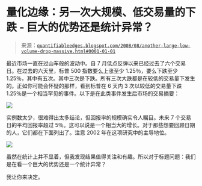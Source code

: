 <!--yml

类别：未分类

date: 2024-05-18 08:10:59

-->

# 量化边缘：另一次大规模、低交易量的下跌 - 巨大的优势还是统计异常？

> 来源：[`quantifiableedges.blogspot.com/2008/08/another-large-low-volume-drop-massive.html#0001-01-01`](http://quantifiableedges.blogspot.com/2008/08/another-large-low-volume-drop-massive.html#0001-01-01)

最近市场一直在过山车般的波动中。自 7 月低点反弹以来已经过去了六个交易日。在过去的六天里，标普 500 指数要么上涨至少 1.25％，要么下跌至少 1.25％，其中有五次。其中三次是下跌。所有三次大跌都是在较低的交易量下发生的。正如你可能会怀疑的那样，看到标普在 6 天内 3 次以较低的交易量下跌 1.25％是一个相当罕见的事件。以下是在此类事件发生后市场的交易摘要：

![](https://blogger.googleusercontent.com/img/b/R29vZ2xl/AVvXsEiSB3zZQsgaAw4LyOu9oVkbyZnx2-k8G3BpMSzwJj57r2Kz-CwiG6ZgGWpy3WrytBBdEDhd4ghai2SaHIGfbaYNwFmne6jpXJmpS1PW9EFKrn1P4s0oa1KnJm7RP44vNlJubDnjFq42nZ4/s1600-h/2008-8-1stats.PNG)

实例数太少，很难得出太多结论，但回报率的规模确实令人瞩目。未来 7 个交易日的平均回报率超过 5％。这可以说是一个相当大的增长。对于那些想要回顾日期的人，它们都在下面列出了。注意 2002 年在这项研究中的主导地位。

![](https://blogger.googleusercontent.com/img/b/R29vZ2xl/AVvXsEgYbm6QwtPtWFYQIoJMIL-BwTQnuHqsHV_axiuyR2ajtHemKUuB05Yh_f616sJttXHYKSjiR6YCHRfTO99Tu3Um9p3DYIP76Qhz5v_b_qCRhjbpSJWjMQKuhUoEkxT1kByiDuuV3JWcviQ/s1600-h/2008-8-1+trades.PNG)

虽然在统计上并不显着，但我发现结果值得关注和有趣。所以对于标题问题：我们是在看一个巨大的优势还是一个统计异常？

我让你来决定。
